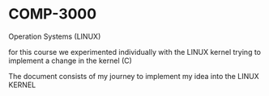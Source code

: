 # COMP-3000
Operation Systems (LINUX)

for this course we experimented individually with the LINUX kernel trying to implement a change in the kernel (C)

The document consists of my journey to implement my idea into the LINUX KERNEL
